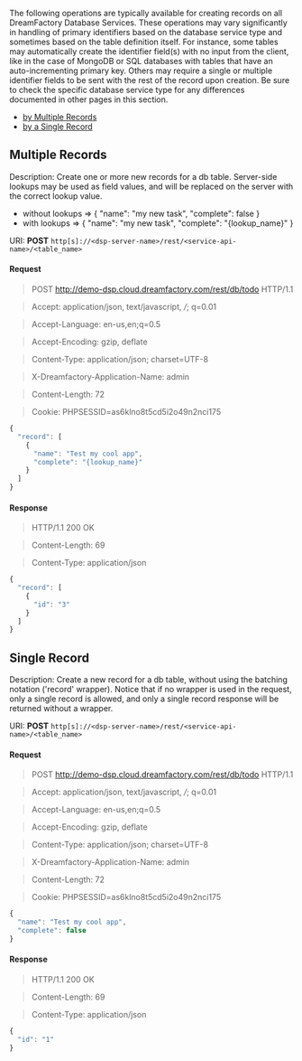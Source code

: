 The following operations are typically available for creating records on all DreamFactory Database Services. These operations may vary significantly in handling of primary identifiers based on the database service type and sometimes based on the table definition itself. For instance, some tables may automatically create the identifier field(s) with no input from the client, like in the case of MongoDB or SQL databases with tables that have an auto-incrementing primary key. Others may require a single or multiple identifier fields to be sent with the rest of the record upon creation. Be sure to check the specific database service type for any differences documented in other pages in this section.

  * [by Multiple Records](#post-records)
  * [by a Single Record](#post-record)

## <a name="post-records"></a>Multiple Records


Description: Create one or more new records for a db table. Server-side lookups may be used as field values, and will be replaced on the server with the correct lookup value.

* without lookups => { "name": "my new task", "complete": false }
* with lookups => { "name": "my new task", "complete": "{lookup_name}" }


URI: **POST** `http[s]://<dsp-server-name>/rest/<service-api-name>/<table_name>`

#### Request


> POST http://demo-dsp.cloud.dreamfactory.com/rest/db/todo HTTP/1.1

> Accept: application/json, text/javascript, */*; q=0.01

> Accept-Language: en-us,en;q=0.5

> Accept-Encoding: gzip, deflate

> Content-Type: application/json; charset=UTF-8

> X-Dreamfactory-Application-Name: admin

> Content-Length: 72

> Cookie: PHPSESSID=as6klno8t5cd5i2o49n2nci175

```javascript
{
  "record": [
    {
      "name": "Test my cool app",
      "complete": "{lookup_name}"
    }
  ]
}
```


#### Response


> HTTP/1.1 200 OK

> Content-Length: 69

> Content-Type: application/json

```javascript
{
  "record": [
    {
      "id": "3"
    }
  ]
}
```

## <a name="post-record"></a>Single Record

Description: Create a new record for a db table, without using the batching notation ('record' wrapper).
Notice that if no wrapper is used in the request, only a single record is allowed, and only a single record response will be returned without a wrapper.

URI: **POST** `http[s]://<dsp-server-name>/rest/<service-api-name>/<table_name>`

#### Request


> POST http://demo-dsp.cloud.dreamfactory.com/rest/db/todo HTTP/1.1

> Accept: application/json, text/javascript, */*; q=0.01

> Accept-Language: en-us,en;q=0.5

> Accept-Encoding: gzip, deflate

> Content-Type: application/json; charset=UTF-8

> X-Dreamfactory-Application-Name: admin

> Content-Length: 72

> Cookie: PHPSESSID=as6klno8t5cd5i2o49n2nci175

```javascript
{
  "name": "Test my cool app",
  "complete": false
}
```


#### Response


> HTTP/1.1 200 OK

> Content-Length: 69

> Content-Type: application/json

```javascript
{
  "id": "1"
}
```

